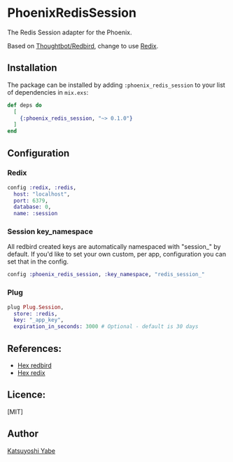 # PhoenixRedisSession

The Redis Session adapter for the Phoenix.

Based on [Thoughtbot/Redbird](https://hex.pm/packages/redbird), change to use [Redix](https://hex.pm/packages/redix).

## Installation

The package can be installed by adding `:phoenix_redis_session` to your list of dependencies in `mix.exs`:

```elixir
def deps do
  [
    {:phoenix_redis_session, "~> 0.1.0"}
  ]
end
```

## Configuration

### Redix
```elixir
config :redix, :redis,
  host: "localhost",
  port: 6379,
  database: 0,
  name: :session
```

### Session key_namespace
All redbird created keys are automatically namespaced with "session_" by default. If you'd like to set your own custom, per app, configuration you can set that in the config.
```elixir
config :phoenix_redis_session, :key_namespace, "redis_session_"
```

### Plug
```elixir
plug Plug.Session,
  store: :redis,
  key: "_app_key",
  expiration_in_seconds: 3000 # Optional - default is 30 days
```

## References:
- [Hex redbird](https://hex.pm/packages/redbird)
- [Hex redix](https://hex.pm/packages/redix)

## Licence:

[MIT]

## Author

[Katsuyoshi Yabe](https://github.com/kay1759)

